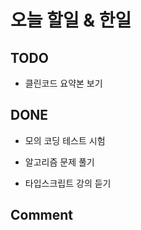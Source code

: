 # 오늘 할일 & 한일

## TODO

- 클린코드 요약본 보기

## DONE

- 모의 코딩 테스트 시험

- 알고리즘 문제 풀기

- 타입스크립트 강의 듣기

## Comment
